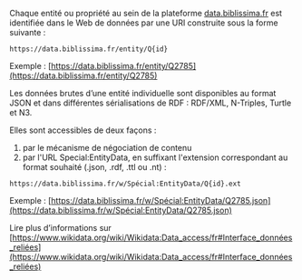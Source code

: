 Chaque entité ou propriété au sein de la plateforme [data.biblissima.fr](data.biblissima.fr) est identifiée dans le Web de données par une URI construite sous la forme suivante :

``` 
https://data.biblissima.fr/entity/Q{id}
```

Exemple : [https://data.biblissima.fr/entity/Q2785](https://data.biblissima.fr/entity/Q2785)

Les données brutes d’une entité individuelle sont disponibles au format JSON et dans différentes sérialisations de RDF : RDF/XML, N-Triples, Turtle et N3.

Elles sont accessibles de deux façons :

1. par le mécanisme de négociation de contenu
2. par l'URL Special:EntityData, en suffixant l'extension correspondant au format souhaité (.json, .rdf, .ttl ou .nt) :

``` 
https://data.biblissima.fr/w/Spécial:EntityData/Q{id}.ext
```

Exemple : [https://data.biblissima.fr/w/Spécial:EntityData/Q2785.json](https://data.biblissima.fr/w/Spécial:EntityData/Q2785.json)

Lire plus d’informations sur [https://www.wikidata.org/wiki/Wikidata:Data_access/fr#Interface_données_reliées](https://www.wikidata.org/wiki/Wikidata:Data_access/fr#Interface_données_reliées) 